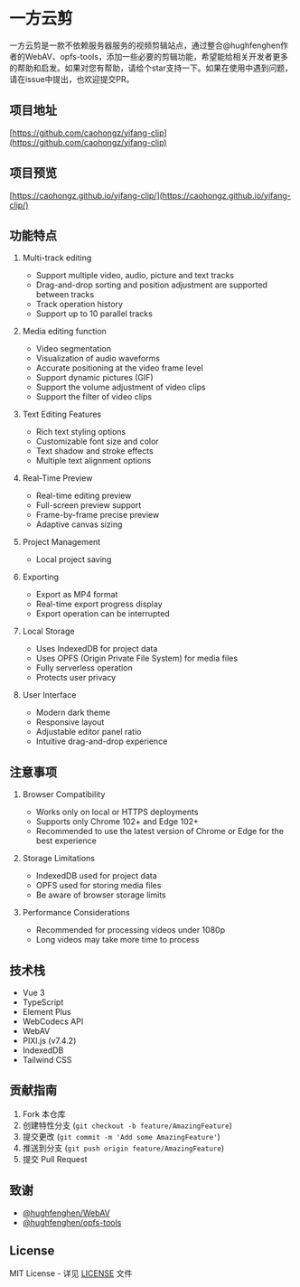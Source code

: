 # 一方云剪

一方云剪是一款不依赖服务器服务的视频剪辑站点，通过整合@hughfenghen作者的WebAV、opfs-tools，添加一些必要的剪辑功能，希望能给相关开发者更多的帮助和启发。如果对您有帮助，请给个star支持一下。如果在使用中遇到问题，请在issue中提出，也欢迎提交PR。

## 项目地址

[https://github.com/caohongz/yifang-clip](https://github.com/caohongz/yifang-clip)

## 项目预览

[https://caohongz.github.io/yifang-clip/](https://caohongz.github.io/yifang-clip/)

## 功能特点

1. Multi-track editing
   - Support multiple video, audio, picture and text tracks
   - Drag-and-drop sorting and position adjustment are supported between tracks
   - Track operation history
   - Support up to 10 parallel tracks

2. Media editing function
   - Video segmentation
   - Visualization of audio waveforms
   -  Accurate positioning at the video frame level
   - Support dynamic pictures (GIF)
   - Support the volume adjustment of video clips
   -  Support the filter of video clips

3. Text Editing Features
   - Rich text styling options
   - Customizable font size and color
   - Text shadow and stroke effects
   - Multiple text alignment options

4. Real-Time Preview
   - Real-time editing preview
   - Full-screen preview support
   - Frame-by-frame precise preview
   - Adaptive canvas sizing

5. Project Management
   - Local project saving

6. Exporting
   - Export as MP4 format
   - Real-time export progress display
   - Export operation can be interrupted

7. Local Storage
   - Uses IndexedDB for project data
   - Uses OPFS (Origin Private File System) for media files
   - Fully serverless operation
   - Protects user privacy

8. User Interface
   - Modern dark theme
   - Responsive layout
   - Adjustable editor panel ratio
   - Intuitive drag-and-drop experience

## 注意事项

1. Browser Compatibility
   - Works only on local or HTTPS deployments
   - Supports only Chrome 102+ and Edge 102+
   - Recommended to use the latest version of Chrome or Edge for the best experience

2. Storage Limitations
   - IndexedDB used for project data
   - OPFS used for storing media files
   - Be aware of browser storage limits

3. Performance Considerations
   - Recommended for processing videos under 1080p
   - Long videos may take more time to process

## 技术栈

- Vue 3
- TypeScript
- Element Plus
- WebCodecs API
- WebAV
- PIXI.js (v7.4.2)
- IndexedDB
- Tailwind CSS

## 贡献指南

1. Fork 本仓库
2. 创建特性分支 (`git checkout -b feature/AmazingFeature`)
3. 提交更改 (`git commit -m 'Add some AmazingFeature'`)
4. 推送到分支 (`git push origin feature/AmazingFeature`)
5. 提交 Pull Request

## 致谢

- [@hughfenghen/WebAV](https://github.com/bilibili/WebAV)
- [@hughfenghen/opfs-tools](https://github.com/hughfenghen/opfs-tools)

## License

MIT License - 详见 [LICENSE](LICENSE) 文件